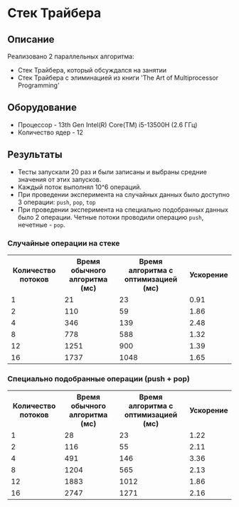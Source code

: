 # Стек Трайбера

## Описание

Реализовано 2 параллельных алгоритма:
- Стек Трайбера, который обсуждался на занятии
- Стек Трайбера с элиминацией из книги 'The Art of Multiprocessor Programming'

## Оборудование

- Процессор - 13th Gen Intel(R) Core(TM) i5-13500H (2.6 ГГц)
- Количество ядер - 12

## Результаты
- Тесты запускали 20 раз и были записаны и выбраны средние значения от этих запусков.
- Каждый поток выполнял 10^6 операций.
- При проведении эксперимента на случайных данных было доступно 3 операции: `push`, `pop`, `top`
- При проведении эксперимента на  специально подобранных данных было 2 операции. Четные потоки проводили операцию `push`, нечетные - `pop`.

### Случайные операции на стеке
<table>
    <tr>
        <th>Количество потоков</th>
        <th>Время обычного алгоритма (мс)</th>
        <th>Время алгоритма с оптимизацией (мс)</th>
        <th>Ускорение</th>
    </tr>
    <tr>
        <td>1</td>
        <td>21</td>
        <td>23</td>
        <td>0.91</td>
    </tr>
    <tr>
        <td>2</td>
        <td>110</td>
        <td>59</td>
        <td>1.86</td>
    </tr>
    <tr>
        <td>4</td>
        <td>346</td>
        <td>139</td>
        <td>2.48</td>
    </tr>
    <tr>
        <td>8</td>
        <td>778</td>
        <td>588</td>
        <td>1.32</td>
    </tr>
    <tr>
        <td>12</td>
        <td>1251</td>
        <td>900</td>
        <td>1.39</td>
    </tr>
    <tr>
        <td>16</td>
        <td>1737</td>
        <td>1048</td>
        <td>1.65</td>
    </tr>
</table>

### Специально подобранные операции (push + pop)
<table>
    <tr>
        <th>Количество потоков</th>
        <th>Время обычного алгоритма (мс)</th>
        <th>Время алгоритма с оптимизацией (мс)</th>
        <th>Ускорение</th>
    </tr>
    <tr>
        <td>1</td>
        <td>28</td>
        <td>23</td>
        <td>1.22</td>
    </tr>
    <tr>
        <td>2</td>
        <td>116</td>
        <td>55</td>
        <td>2.11</td>
    </tr>
    <tr>
        <td>4</td>
        <td>491</td>
        <td>146</td>
        <td>3.36</td>
    </tr>
    <tr>
        <td>8</td>
        <td>1204</td>
        <td>565</td>
        <td>2.13</td>
    </tr>
    <tr>
        <td>12</td>
        <td>1883</td>
        <td>1012</td>
        <td>1.86</td>
    </tr>
    <tr>
        <td>16</td>
        <td>2747</td>
        <td>1271</td>
        <td>2.16</td>
    </tr>
</table>
